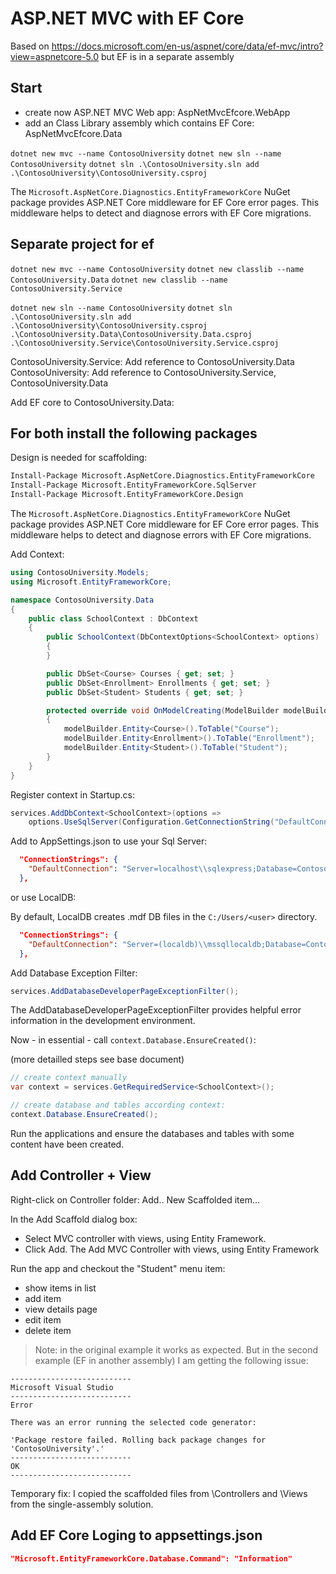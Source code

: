 # ASP.NET MVC with EF Core

Based on <https://docs.microsoft.com/en-us/aspnet/core/data/ef-mvc/intro?view=aspnetcore-5.0>
but EF is in a separate assembly

## Start

- create now ASP.NET MVC Web app: AspNetMvcEfcore.WebApp
- add an Class Library assembly which contains EF Core: AspNetMvcEfcore.Data

`dotnet new mvc --name ContosoUniversity`
`dotnet new sln --name ContosoUniversity`
`dotnet sln .\ContosoUniversity.sln add .\ContosoUniversity\ContosoUniversity.csproj`

The `Microsoft.AspNetCore.Diagnostics.EntityFrameworkCore` NuGet package provides ASP.NET Core middleware for EF Core error pages. This middleware helps to detect and diagnose errors with EF Core migrations.

## Separate project for ef

`dotnet new mvc --name ContosoUniversity`
`dotnet new classlib --name ContosoUniversity.Data`
`dotnet new classlib --name ContosoUniversity.Service`

`dotnet new sln --name ContosoUniversity`
`dotnet sln .\ContosoUniversity.sln add .\ContosoUniversity\ContosoUniversity.csproj .\ContosoUniversity.Data\ContosoUniversity.Data.csproj .\ContosoUniversity.Service\ContosoUniversity.Service.csproj`

ContosoUniversity.Service: Add reference to ContosoUniversity.Data
ContosoUniversity: Add reference to ContosoUniversity.Service, ContosoUniversity.Data

Add EF core to ContosoUniversity.Data:

## For both install the following packages

Design is needed for scaffolding:

```cmd
Install-Package Microsoft.AspNetCore.Diagnostics.EntityFrameworkCore
Install-Package Microsoft.EntityFrameworkCore.SqlServer
Install-Package Microsoft.EntityFrameworkCore.Design
```

The `Microsoft.AspNetCore.Diagnostics.EntityFrameworkCore` NuGet package provides ASP.NET Core middleware for EF Core error pages. This middleware helps to detect and diagnose errors with EF Core migrations.

Add Context:

```cs
using ContosoUniversity.Models;
using Microsoft.EntityFrameworkCore;

namespace ContosoUniversity.Data
{
    public class SchoolContext : DbContext
    {
        public SchoolContext(DbContextOptions<SchoolContext> options) : base(options)
        {
        }

        public DbSet<Course> Courses { get; set; }
        public DbSet<Enrollment> Enrollments { get; set; }
        public DbSet<Student> Students { get; set; }

        protected override void OnModelCreating(ModelBuilder modelBuilder)
        {
            modelBuilder.Entity<Course>().ToTable("Course");
            modelBuilder.Entity<Enrollment>().ToTable("Enrollment");
            modelBuilder.Entity<Student>().ToTable("Student");
        }
    }
}
```

Register context in Startup.cs:

```cs
services.AddDbContext<SchoolContext>(options =>
    options.UseSqlServer(Configuration.GetConnectionString("DefaultConnection")));
```

Add to AppSettings.json to use your Sql Server:

```json
  "ConnectionStrings": {
    "DefaultConnection": "Server=localhost\\sqlexpress;Database=ContosoUniversity1;Trusted_Connection=True;MultipleActiveResultSets=true"
  },
  ```

 or use LocalDB:

By default, LocalDB creates .mdf DB files in the `C:/Users/<user>` directory.

```json
  "ConnectionStrings": {
    "DefaultConnection": "Server=(localdb)\\mssqllocaldb;Database=ContosoUniversity1;Trusted_Connection=True;MultipleActiveResultSets=true"
  },
```

Add Database Exception Filter:

```cs
services.AddDatabaseDeveloperPageExceptionFilter();
```

The AddDatabaseDeveloperPageExceptionFilter provides helpful error information in the development environment.

Now - in essential - call `context.Database.EnsureCreated()`:

(more detailled steps see base document)

```cs
// create context manually
var context = services.GetRequiredService<SchoolContext>();

// create database and tables according context:
context.Database.EnsureCreated();
```

Run the applications and ensure the databases and tables with some content have been created.

## Add Controller + View

Right-click on Controller folder: Add.. New Scaffolded item...

In the Add Scaffold dialog box:

- Select MVC controller with views, using Entity Framework.
- Click Add. The Add MVC Controller with views, using Entity Framework

Run the app and checkout the "Student" menu item:

- show items in list
- add item
- view details page
- edit item
- delete item

> Note: in the original example it works as expected. But in the second example (EF in another assembly) I am getting the following issue:

```windows
---------------------------
Microsoft Visual Studio
---------------------------
Error

There was an error running the selected code generator:

'Package restore failed. Rolling back package changes for 'ContosoUniversity'.'
---------------------------
OK   
---------------------------
```

Temporary fix: I copied the scaffolded files from \Controllers and \Views from the single-assembly solution.

## Add EF Core Loging to appsettings.json

```json
"Microsoft.EntityFrameworkCore.Database.Command": "Information"
```

